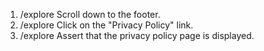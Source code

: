 1. /explore Scroll down to the footer.
2. /explore Click on the "Privacy Policy" link.
3. /explore Assert that the privacy policy page is displayed.